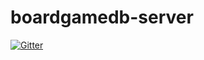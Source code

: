 # boardgamedb-server

[![Gitter](https://badges.gitter.im/Join%20Chat.svg)](https://gitter.im/Piot/boardgamedb-server?utm_source=badge&utm_medium=badge&utm_campaign=pr-badge&utm_content=badge)